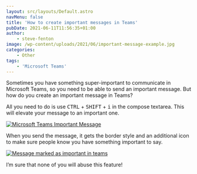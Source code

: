 ```yaml
---
layout: src/layouts/Default.astro
navMenu: false
title: 'How to create important messages in Teams'
pubDate: 2021-06-11T11:56:35+01:00
author:
    - steve-fenton
image: /wp-content/uploads/2021/06/important-message-example.jpg
categories:
    - Other
tags:
    - 'Microsoft Teams'
---
```


Sometimes you have something super-important to communicate in Microsoft Teams, so you need to be able to send an important message. But how do you create an important message in Teams?

All you need to do is use <kbd>CTRL</kbd> + <kbd>SHIFT</kbd> + <kbd>i</kbd> in the compose textarea. This will elevate your message to an important one.

[![Microsoft Teams Important Message](/img/2021/06/microsoft-teams-important-message.jpg)](/2021/06/how-to-create-important-messages-in-teams/microsoft-teams-important-message/)

When you send the message, it gets the border style and an additional icon to make sure people know you have something important to say.

[![Message marked as important in teams](/img/2021/06/important-message-example.jpg)](/2021/06/how-to-create-important-messages-in-teams/important-message-example/)

I’m sure that none of you will abuse this feature!